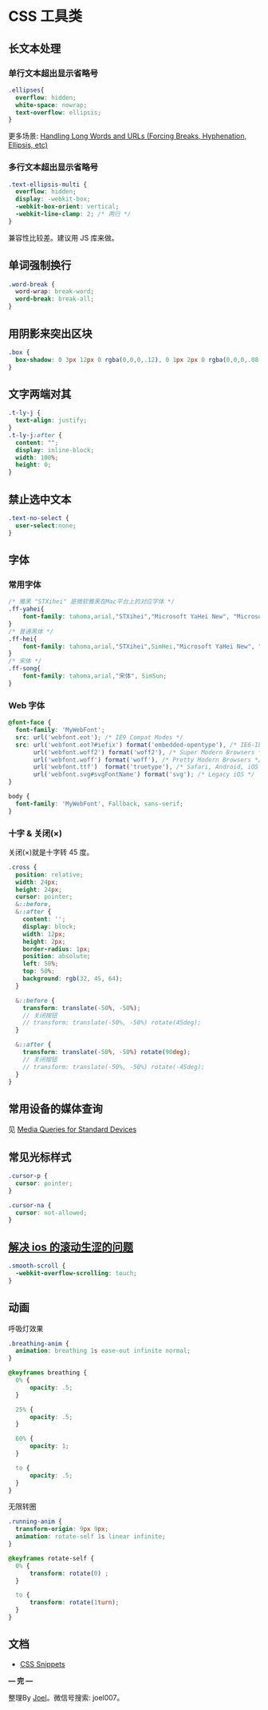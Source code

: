 # CSS 工具类

## 长文本处理

### 单行文本超出显示省略号

```css
.ellipses{
  overflow: hidden;
  white-space: nowrap;
  text-overflow: ellipsis;
}
```

更多场景: [Handling Long Words and URLs (Forcing Breaks, Hyphenation, Ellipsis, etc)](https://css-tricks.com/snippets/css/prevent-long-urls-from-breaking-out-of-container/)

### 多行文本超出显示省略号

```css
.text-ellipsis-multi {
  overflow: hidden;
  display: -webkit-box;
  -webkit-box-orient: vertical;
  -webkit-line-clamp: 2; /* 两行 */
}
```

兼容性比较差。建议用 JS 库来做。

## 单词强制换行
```css
.word-break {
  word-wrap: break-word;
  word-break: break-all;
}
```

## 用阴影来突出区块

```css
.box {
  box-shadow: 0 3px 12px 0 rgba(0,0,0,.12), 0 1px 2px 0 rgba(0,0,0,.08);
}
```

## 文字两端对其

```css
.t-ly-j {
  text-align: justify;
}
.t-ly-j:after {
  content: "";
  display: inline-block;
  width: 100%;
  height: 0;
}
```

## 禁止选中文本

```css
.text-no-select {
  user-select:none;
}
```

## 字体

### 常用字体

```css
/* 雅黑 "STXihei" 是微软雅黑在Mac平台上的对应字体 */
.ff-yahei{
	font-family: tahoma,arial,"STXihei","Microsoft YaHei New", "Microsoft Yahei", "微软雅黑", "宋体", SimSun;
}
/* 普通黑体 */
.ff-hei{
    font-family: tahoma,arial,"STXihei",SimHei,"Microsoft YaHei New", "Microsoft Yahei", "微软雅黑", "宋体", SimSun;
}
/* 宋体 */
.ff-song{
	font-family: tahoma,arial,"宋体", SimSun;
}
```

### Web 字体

```css
@font-face {
  font-family: 'MyWebFont';
  src: url('webfont.eot'); /* IE9 Compat Modes */
  src: url('webfont.eot?#iefix') format('embedded-opentype'), /* IE6-IE8 */
       url('webfont.woff2') format('woff2'), /* Super Modern Browsers */
       url('webfont.woff') format('woff'), /* Pretty Modern Browsers */
       url('webfont.ttf')  format('truetype'), /* Safari, Android, iOS */
       url('webfont.svg#svgFontName') format('svg'); /* Legacy iOS */
}

body {
  font-family: 'MyWebFont', Fallback, sans-serif;
}
```

### 十字 & 关闭(×)

关闭(×)就是十字转 45 度。

```scss
.cross {
  position: relative;
  width: 24px;
  height: 24px;
  cursor: pointer;
  &::before,
  &::after {
    content: '';
    display: block;
    width: 12px;
    height: 2px;
    border-radius: 1px;
    position: absolute;
    left: 50%;
    top: 50%;
    background: rgb(32, 45, 64);
  }

  &::before {
    transform: translate(-50%, -50%);
    // 关闭按钮
    // transform: translate(-50%, -50%) rotate(45deg);
  }

  &::after {
    transform: translate(-50%, -50%) rotate(90deg);
    // 关闭按钮
    // transform: translate(-50%, -50%) rotate(-45deg);
  }
}
```

## 常用设备的媒体查询

见 [Media Queries for Standard Devices](https://css-tricks.com/snippets/css/media-queries-for-standard-devices/)

## 常见光标样式

```css
.cursor-p {
  cursor: pointer;
}

.cursor-na {
  cursor: not-allowed;
}
```

## [解决 ios 的滚动生涩的问题](https://css-tricks.com/snippets/css/momentum-scrolling-on-ios-overflow-elements/)

```css
.smooth-scroll {
  -webkit-overflow-scrolling: touch;
}
```

## 动画

呼吸灯效果

```css
.breathing-anim {
  animation: breathing 1s ease-out infinite normal;
}

@keyframes breathing {
  0% {
      opacity: .5;
  }

  25% {
      opacity: .5;
  }

  60% {
      opacity: 1;
  }

  to {
      opacity: .5;
  }
}
```

无限转圈

```css
.running-anim {
  transform-origin: 9px 9px;
  animation: rotate-self 1s linear infinite;
}

@keyframes rotate-self {
  0% {
      transform: rotate(0) ;
  }

  to {
      transform: rotate(1turn);
  }
}
```

## 文档

- [CSS Snippets](https://css-tricks.com/snippets/css/)

**— 完 —**

整理By [Joel](https://github.com/iamjoel)。微信号搜索: joel007。